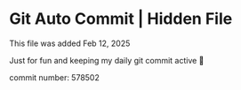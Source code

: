 # Git Auto Commit | Hidden File

This file was added Feb 12, 2025

Just for fun and keeping my daily git commit active 🤪

commit number: 578502
